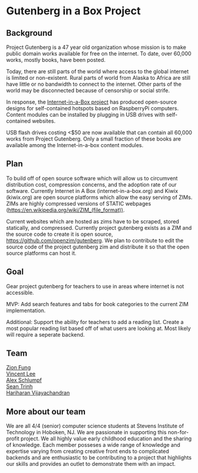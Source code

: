 # Gutenberg in a Box Project

## Background

Project Gutenberg is a 47 year old organization whose mission is to make public domain works available for free on the internet. To date, over 60,000 works, mostly books, have been posted.

Today, there are still parts of the world where access to the global internet is limited or non-existent. Rural parts of world from Alaska to Africa are still have little or no bandwidth to connect to the internet. Other parts of the world may be disconnected because of censorship or social strife.

In response, the [Internet-in-a-Box project](http://internet-in-a-box.org/) has produced open-source designs for self-contained hotspots based on RaspberryPi computers. Content modules can be installed by plugging in USB drives with self-contained websites.

USB flash drives costing <$50 are now available that can contain all 60,000 works from Project Gutenberg. Only a small fraction of these books are available among the Internet-in-a-box content modules.

## Plan

To build off of open source software which will allow us to circumvent distribution cost, compression concerns, and the adoption rate of our software. Currently Internet in A Box (internet-in-a-box.org) and Kiwix (kiwix.org) are open source platforms which allow the easy serving of ZIMs. ZIMs are highly compressed versions of STATIC webpages (https://en.wikipedia.org/wiki/ZIM_(file_format)). 

Current websites which are hosted as zims have to be scraped, stored statically, and compressed. Currently project gutenberg exists as a ZIM and the source code to create it is open source, https://github.com/openzim/gutenberg. We plan to contribute to edit the source code of the project gutenberg zim and distribute it so that the open source platforms can host it.

## Goal

Gear project gutenberg for teachers to use in areas where internet is not accessible. 

MVP: Add search features and tabs for book categories to the current ZIM implementation. 

Additional: Support the ability for teachers to add a reading list. Create a most popular reading list based off of what users are looking at. Most likely will require a seperate backend.

## Team
[Zion Fung](https://www.linkedin.com/in/zionfung/)  
[Vincent Lee](https://www.linkedin.com/in/vincent-lee98/)   
[Alex Schlumpf](https://www.linkedin.com/in/alex-schlumpf-1317a314a/)  
[Sean Trinh](https://www.linkedin.com/in/sean-trinh/)   
[Hariharan Vijayachandran](https://www.linkedin.com/in/hariharan-vijayachandran-16a5b8133/) 

## More about our team 
We are all 4/4 (senior) computer science students at Stevens Institute of Technology in Hoboken, NJ. We are passionate in supporting this non-for-profit project. We all highly value early childhood education and the sharing of knowledge. Each member posseses a wide range of knowledge and expertise varying from creating creative front ends to complicated backends and are enthusiastic to be contributing to a project that highlights our skills and provides an outlet to demonstrate them with an impact.   